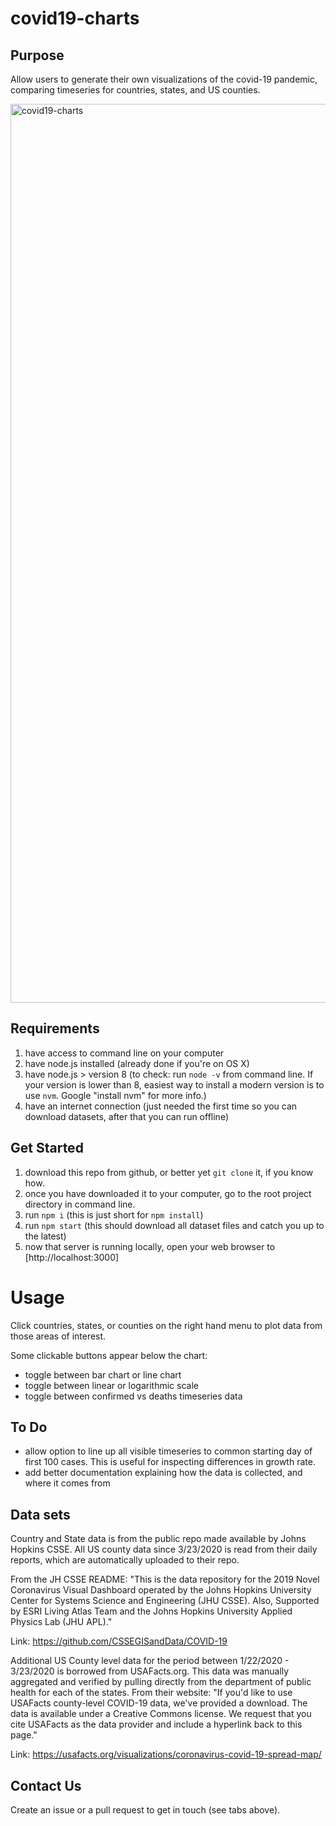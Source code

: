 # covid19-charts

## Purpose
Allow users to generate their own visualizations of the covid-19 pandemic, comparing timeseries for countries, states, and US counties.

<img width="1438" alt="covid19-charts" src="https://user-images.githubusercontent.com/26728779/80646645-fbb94b80-8a21-11ea-865a-c7c587a6584d.png">

## Requirements
1. have access to command line on your computer
2. have node.js installed (already done if you're on OS X)
3. have node.js > version 8 
    (to check: run `node -v` from command line. 
    If your version is lower than 8, easiest way to install a modern version is to use `nvm`. Google "install nvm" for more info.)
4. have an internet connection (just needed the first time so you can download datasets, after that you can run offline)


## Get Started
1. download this repo from github, or better yet `git clone` it, if you know how.
2. once you have downloaded it to your computer, go to the root project directory in command line.
3. run `npm i` (this is just short for `npm install`)
4. run `npm start` (this should download all dataset files and catch you up to the latest)
5. now that server is running locally, open your web browser to [http://localhost:3000]

# Usage
Click countries, states, or counties on the right hand menu to plot data from those areas of interest.

Some clickable buttons appear below the chart:
- toggle between bar chart or line chart
- toggle between linear or logarithmic scale
- toggle between confirmed vs deaths timeseries data

## To Do
- allow option to line up all visible timeseries to common starting day of first 100 cases. This is useful for inspecting differences in growth rate.
- add better documentation explaining how the data is collected, and where it comes from

## Data sets
Country and State data is from the public repo made available by Johns Hopkins CSSE.
All US county data since 3/23/2020 is read from their daily reports, which are automatically uploaded to their repo.

From the JH CSSE README: 
"This is the data repository for the 2019 Novel Coronavirus Visual Dashboard operated by the Johns Hopkins University Center for Systems Science and Engineering (JHU CSSE). Also, Supported by ESRI Living Atlas Team and the Johns Hopkins University Applied Physics Lab (JHU APL)."

Link: https://github.com/CSSEGISandData/COVID-19

Additional US County level data for the period between 1/22/2020 - 3/23/2020 is borrowed from USAFacts.org.
This data was manually aggregated and verified by pulling directly from the department of public health for each of the states.
From their website:
"If you'd like to use USAFacts county-level COVID-19 data, we've provided a download. The data is available under a Creative Commons license. We request that you cite USAFacts as the data provider and include a hyperlink back to this page."

Link: https://usafacts.org/visualizations/coronavirus-covid-19-spread-map/
 
 
## Contact Us
 
Create an issue or a pull request to get in touch (see tabs above).
 
